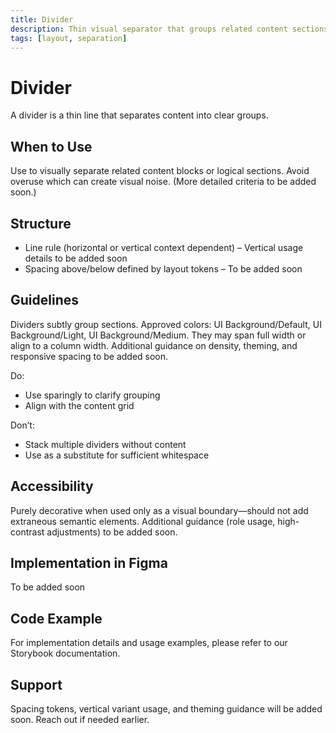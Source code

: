 ```yaml
---
title: Divider
description: Thin visual separator that groups related content sections.
tags: [layout, separation]
---
```


# Divider

A divider is a thin line that separates content into clear groups.

## When to Use

Use to visually separate related content blocks or logical sections. Avoid overuse which can create visual noise. (More detailed criteria to be added soon.)

## Structure

- Line rule (horizontal or vertical context dependent) – Vertical usage details to be added soon
- Spacing above/below defined by layout tokens – To be added soon

## Guidelines

Dividers subtly group sections. Approved colors: UI Background/Default, UI Background/Light, UI Background/Medium. They may span full width or align to a column width. Additional guidance on density, theming, and responsive spacing to be added soon.

Do:

- Use sparingly to clarify grouping
- Align with the content grid

Don’t:

- Stack multiple dividers without content
- Use as a substitute for sufficient whitespace

## Accessibility

Purely decorative when used only as a visual boundary—should not add extraneous semantic elements. Additional guidance (role usage, high-contrast adjustments) to be added soon.

## Implementation in Figma

To be added soon

## Code Example

For implementation details and usage examples, please refer to our Storybook documentation.

## Support

Spacing tokens, vertical variant usage, and theming guidance will be added soon. Reach out if needed earlier.
